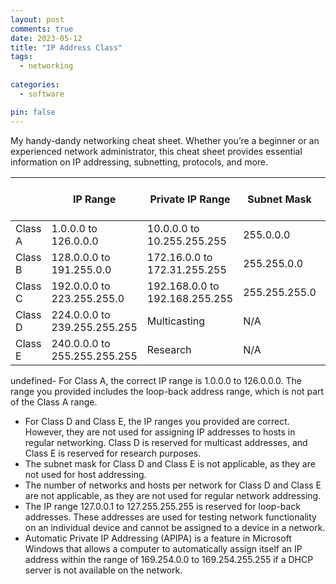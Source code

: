 ```yaml
---
layout: post
comments: true
date: 2023-05-12
title: "IP Address Class" 
tags:
  - networking
 
categories:
  - software

pin: false
---
```


My handy-dandy networking cheat sheet. Whether you’re a beginner or an experienced network administrator, this cheat sheet provides essential information on IP addressing, subnetting, protocols, and more.


|         | IP Range                     | Private IP Range               | Subnet Mask   | # of Networks | # of Hosts per Network |
| ------- | ---------------------------- | ------------------------------ | ------------- | ------------- | ---------------------- |
| Class A | 1.0.0.0 to 126.0.0.0         | 10.0.0.0 to 10.255.255.255     | 255.0.0.0     | 126           | 16,777,214             |
| Class B | 128.0.0.0 to 191.255.0.0     | 172.16.0.0 to 172.31.255.255   | 255.255.0.0   | 16,382        | 65,534                 |
| Class C | 192.0.0.0 to 223.255.255.0   | 192.168.0.0 to 192.168.255.255 | 255.255.255.0 | 2,097,150     | 254                    |
| Class D | 224.0.0.0 to 239.255.255.255 | Multicasting                   | N/A           | N/A           | N/A                    |
| Class E | 240.0.0.0 to 255.255.255.255 | Research                       | N/A           | N/A           | N/A                    |

undefined- For Class A, the correct IP range is 1.0.0.0 to 126.0.0.0. The range you provided includes the loop-back address range, which is not part of the Class A range.
- For Class D and Class E, the IP ranges you provided are correct. However, they are not used for assigning IP addresses to hosts in regular networking. Class D is reserved for multicast addresses, and Class E is reserved for research purposes.
- The subnet mask for Class D and Class E is not applicable, as they are not used for host addressing.
- The number of networks and hosts per network for Class D and Class E are not applicable, as they are not used for regular network addressing.
- The IP range 127.0.0.1 to 127.255.255.255 is reserved for loop-back addresses. These addresses are used for testing network functionality on an individual device and cannot be assigned to a device in a network.
- Automatic Private IP Addressing (APIPA) is a feature in Microsoft Windows that allows a computer to automatically assign itself an IP address within the range of 169.254.0.0 to 169.254.255.255 if a DHCP server is not available on the network.
